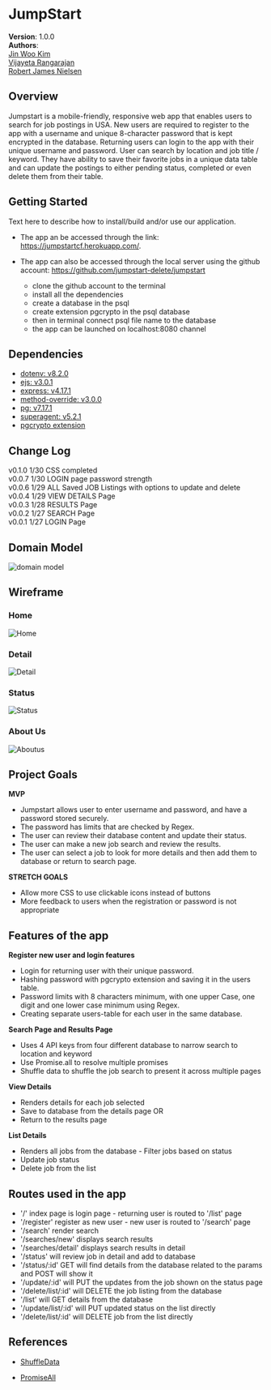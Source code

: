 # JumpStart

**Version**: 1.0.0   
**Authors**:  
[Jin Woo Kim](https://github.com/jinwoov)  
[Vijayeta Rangarajan](https://github.com/vijayetar)  
[Robert James Nielsen](https://github.com/robertjnielsen)  

## Overview

Jumpstart is a mobile-friendly, responsive web app that enables users to search for job postings in USA. New users are required to register to the app with a username and unique 8-character password that is kept encrypted in the database. Returning users can login to the app with their unique username and password.  User can search by location and job title / keyword. They have ability to save their favorite jobs in a unique data table and can update the postings to either pending status, completed or even delete them from their table. 

## Getting Started

Text here to describe how to install/build and/or use our application.

* The app an be accessed through the link:
https://jumpstartcf.herokuapp.com/.  

* The app can also be accessed through the local server using the github account: https://github.com/jumpstart-delete/jumpstart  
  - clone the github account to the terminal
  - install all the dependencies 
  - create a database in the psql
  - create extension pgcrypto in the psql database
  - then in terminal connect psql file name to the database
  - the app can be launched on localhost:8080 channel

## Dependencies

 * [dotenv: v8.2.0](https://www.npmjs.com/package/dotenv/v/8.2.0)  
 * [ejs: v3.0.1](https://www.npmjs.com/package/ejs/v/3.0.1)  
 * [express: v4.17.1](https://www.npmjs.com/package/express/v/4.17.1)  
 * [method-override: v3.0.0](https://www.npmjs.com/package/method-override/v/3.0.0)  
 * [pg: v7.17.1](https://www.npmjs.com/package/pg/v/7.17.1)  
 * [superagent: v5.2.1](https://www.npmjs.com/package/superagent/v/5.2.1)  
 * [pgcrypto extension](https://www.postgresql.org/docs/current/pgcrypto.html)  



## Change Log  

v0.1.0  1/30   CSS completed   
v0.0.7  1/30   LOGIN page password strength   
v0.0.6  1/29  ALL Saved JOB Listings with options to update and delete      
v0.0.4  1/29  VIEW DETAILS Page  
v0.0.3  1/28  RESULTS Page   
v0.0.2  1/27  SEARCH Page   
v0.0.1  1/27  LOGIN Page  


## Domain Model
![domain model](domain.jpg)

## Wireframe
### Home
![Home](https://trello-attachments.s3.amazonaws.com/5e2b98dddba2b32060efe14b/847x1076/cca52880951733e0da62df74d75f01d8/Home1.jpg)

### Detail
![Detail](https://trello-attachments.s3.amazonaws.com/5e2b98dddba2b32060efe14b/842x1072/6a09fc8ef3f95e8f95ed7c7ccb96eb6a/DETAIL.jpeg.jpg)

### Status
![Status](https://trello-attachments.s3.amazonaws.com/5e2b98dddba2b32060efe14b/847x1076/f3cfeafee07c5bc993736961c03b97f5/STATUS_PAGE.jpeg.jpg)

### About Us
![Aboutus](https://trello-attachments.s3.amazonaws.com/5e2b98dddba2b32060efe14b/842x1076/fad642387b7643060acf6a5072c17e45/ABOUTUS.jpeg.jpg)


## Project Goals  
**MVP**  
* Jumpstart allows user to enter username and password, and have a password stored securely.  
* The password has limits that are checked by Regex.  
* The user can review their database content and update their status.  
* The user can make a new job search and review the results.  
* The user can select a job to look for more details and then add them to database or return to search page.  

**STRETCH GOALS**
* Allow more CSS to use clickable icons instead of buttons
* More feedback to users when the registration or password is not appropriate   
 

## Features of the app  

**Register new user and login features**
- Login for returning user with their unique password.  
- Hashing password with pgcrypto extension and saving it in the users table.  
- Password limits with 8 characters minimum, with one upper Case, one digit and one lower case minimum using Regex.   
- Creating separate users-table for each user in the same database.  

**Search Page and Results Page**
- Uses 4 API keys from four different database to narrow search to location and keyword
- Use Promise.all to resolve multiple promises  
- Shuffle data to shuffle the job search to present it across multiple pages   

**View Details**  
- Renders details for each job selected  
- Save to database from the details page   OR   
- Return to the results page  

**List Details**  
- Renders all jobs from the database - Filter jobs based on status
- Update job status  
- Delete job from the list  


## Routes used in the app   

* '/' index page is login page  - returning user is routed to '/list' page
* '/register' register as new user - new user is routed to '/search' page  
* '/search' render search  
* '/searches/new' displays search results   
* '/searches/detail' displays search results in detail  
* '/status' will review job in detail and add to database  
* '/status/:id' GET will find details from the database related to the params and POST will show it  
* '/update/:id' will PUT the updates from the job shown on the status page  
* '/delete/list/:id' will DELETE the job listing from the database  
*  '/list' will GET details from the database  
* '/update/list/:id' will PUT updated status on the list directly  
* '/delete/list/:id' will DELETE job from the list directly  



## References
* [ShuffleData](https://www.kirupa.com/html5/shuffling_array_js.htm)

* [PromiseAll](https://developer.mozilla.org/en-US/docs/Web/JavaScript/Reference/Global_Objects/Promise/all)  